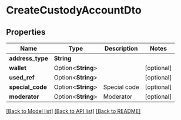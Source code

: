 # CreateCustodyAccountDto

## Properties

Name | Type | Description | Notes
------------ | ------------- | ------------- | -------------
**address_type** | **String** |  | 
**wallet** | Option<**String**> |  | [optional]
**used_ref** | Option<**String**> |  | [optional]
**special_code** | Option<**String**> | Special code | [optional]
**moderator** | Option<**String**> | Moderator | [optional]

[[Back to Model list]](../README.md#documentation-for-models) [[Back to API list]](../README.md#documentation-for-api-endpoints) [[Back to README]](../README.md)


